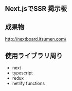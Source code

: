 ## Next.jsでSSR 掲示板

## 成果物

http://nextboard.itsumen.com/

## 使用ライブラリ周り

- next
- typescript
- redux
- netlify functions
